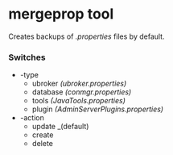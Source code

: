 # mergeprop tool

Creates backups of _.properties_ files by default.

### Switches

 * -type
   * ubroker _(ubroker.properties)_
   * database _(conmgr.properties)_
   * tools _(JavaTools.properties)_
   * plugin _(AdminServerPlugins.properties)_
 * -action
   * update _(default)
   * create
   * delete
